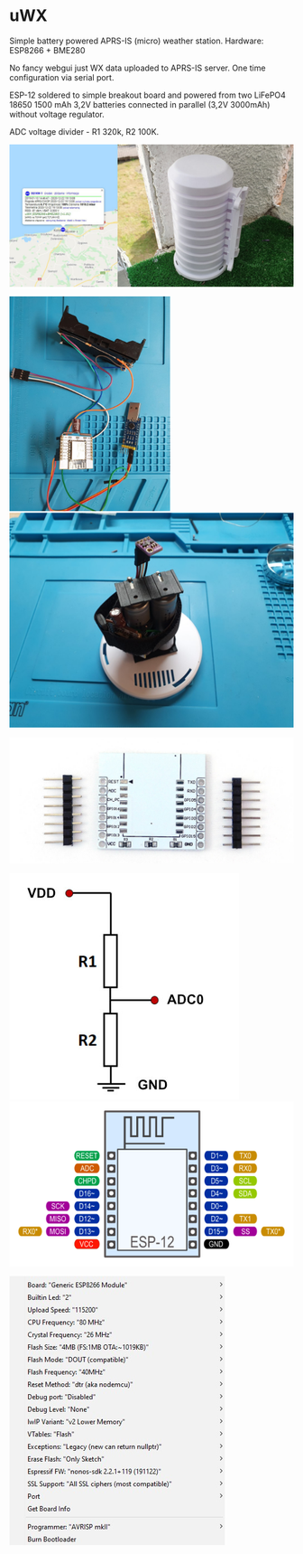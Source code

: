 # uWX
Simple battery powered APRS-IS (micro) weather station. Hardware: ESP8266 + BME280

No fancy webgui just WX data uploaded to APRS-IS server. One time configuration via serial port.

ESP-12 soldered to simple breakout board and powered from two LiFePO4 18650 1500 mAh 3,2V batteries connected in parallel (3,2V 3000mAh) without voltage regulator.

ADC voltage divider - R1 320k, R2 100K. 

<img src="https://raw.githubusercontent.com/b4sh/uWX/main/uwx.jpg" width="791">

<img src="https://raw.githubusercontent.com/b4sh/uWX/main/uwx-prototype1.jpg" height="380"><img src="https://raw.githubusercontent.com/b4sh/uWX/main/uwx-prototype.jpg" height="380">

<img src="https://raw.githubusercontent.com/b4sh/uWX/main/esp-adapter.jpg" width="791">

<img src="https://raw.githubusercontent.com/b4sh/uWX/main/voltage-divider-battery-level.jpg"><img src="https://raw.githubusercontent.com/b4sh/uWX/main/esp12.png">

<img src="https://raw.githubusercontent.com/b4sh/uWX/main/compiler-settings.jpg">

